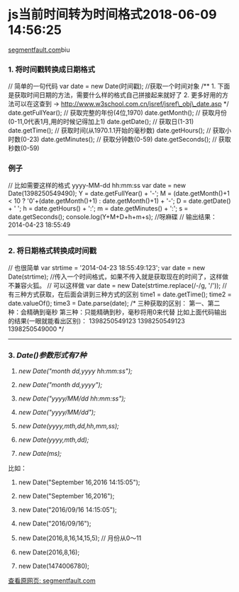 # js当前时间转为时间格式2018-06-09 14:56:25

[segmentfault.com](https://segmentfault.com/a/1190000000481753)biu

### 1\. 将时间戳转换成日期格式

// 简单的一句代码 var date = new Date(时间戳); //获取一个时间对象 /\*\* 1. 下面是获取时间日期的方法，需要什么样的格式自己拼接起来就好了 2. 更多好用的方法可以在这查到 -> http://www.w3school.com.cn/jsref/jsref\_obj\_date.asp \*/ date.getFullYear(); // 获取完整的年份(4位,1970) date.getMonth(); // 获取月份(0-11,0代表1月,用的时候记得加上1) date.getDate(); // 获取日(1-31) date.getTime(); // 获取时间(从1970.1.1开始的毫秒数) date.getHours(); // 获取小时数(0-23) date.getMinutes(); // 获取分钟数(0-59) date.getSeconds(); // 获取秒数(0-59)

### 例子

// 比如需要这样的格式 yyyy-MM-dd hh:mm:ss var date = new Date(1398250549490); Y = date.getFullYear() + '-'; M = (date.getMonth()+1 < 10 ? '0'+(date.getMonth()+1) : date.getMonth()+1) + '-'; D = date.getDate() + ' '; h = date.getHours() + ':'; m = date.getMinutes() + ':'; s = date.getSeconds(); console.log(Y+M+D+h+m+s); //呀麻碟 // 输出结果：2014-04-23 18:55:49

* * *

### 2\. 将日期格式转换成时间戳

// 也很简单 var strtime = '2014-04-23 18:55:49:123'; var date = new Date(strtime); //传入一个时间格式，如果不传入就是获取现在的时间了，这样做不兼容火狐。 // 可以这样做 var date = new Date(strtime.replace(/-/g, '/')); // 有三种方式获取，在后面会讲到三种方式的区别 time1 = date.getTime(); time2 = date.valueOf(); time3 = Date.parse(date); /\* 三种获取的区别： 第一、第二种：会精确到毫秒 第三种：只能精确到秒，毫秒将用0来代替 比如上面代码输出的结果(一眼就能看出区别)： 1398250549123 1398250549123 1398250549000 \*/

* * *

### 3\. _Date()参数形式有7种_

1.  _new Date("month dd,yyyy hh:mm:ss");_
    
2.  _new Date("month dd,yyyy");_
    
3.  _new Date("yyyy/MM/dd hh:mm:ss");_
    
4.  _new Date("yyyy/MM/dd");_
    
5.  _new Date(yyyy,mth,dd,hh,mm,ss);_
    
6.  _new Date(yyyy,mth,dd);_
    
7.  _new Date(ms);_
    

比如：

1.  new Date("September 16,2016 14:15:05");
    
2.  new Date("September 16,2016");
    
3.  new Date("2016/09/16 14:15:05");
    
4.  new Date("2016/09/16");
    
5.  new Date(2016,8,16,14,15,5); // 月份从0～11
    
6.  new Date(2016,8,16);
    
7.  new Date(1474006780);
    

[查看原网页: segmentfault.com](https://segmentfault.com/a/1190000000481753)